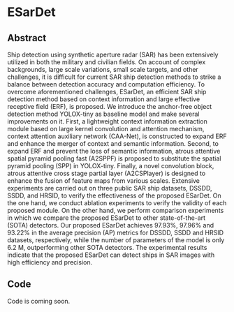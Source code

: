 # ESarDet
## Abstract 

Ship detection using synthetic aperture radar (SAR) has been extensively utilized in both the military and civilian fields. On account of complex backgrounds, large scale variations, small scale targets, and other challenges, it is difficult for current SAR ship detection methods to strike a balance between detection accuracy and computation efficiency. To overcome aforementioned challenges, ESarDet, an efficient SAR ship detection method based on context information and large effective receptive field (ERF), is proposed. We introduce the anchor-free object detection method YOLOX-tiny as baseline model and make several improvements on it. First, a lightweight context information extraction module based on large kernel convolution and attention mechanism, context attention auxiliary network (CAA-Net), is constructed to expand ERF and enhance the merger of context and semantic information. Second, to expand ERF and prevent the loss of semantic information, atrous attentive spatial pyramid pooling fast (A2SPPF) is proposed to substitute the spatial pyramid pooling (SPP) in YOLOX-tiny. Finally, a novel convolution block, atrous attentive cross stage partial layer (A2CSPlayer) is designed to enhance the fusion of feature maps from various scales. Extensive experiments are carried out on three public SAR ship datasets, DSSDD, SSDD, and HRSID, to verify the effectiveness of the proposed ESarDet. On the one hand, we conduct ablation experiments to verify the validity of each proposed module. On the other hand, we perform comparison experiments in which we compare the proposed ESarDet to other state-of-the-art (SOTA) detectors. Our proposed ESarDet achieves 97.93%, 97.96% and 93.22% in the average precision (AP) metrics for DSSDD, SSDD and HRSID datasets, respectively, while the number of parameters of the model is only 6.2 M, outperforming other SOTA detectors. The experimental results indicate that the proposed ESarDet can detect ships in SAR images with high efficiency and precision.

## Code
Code is coming soon.

